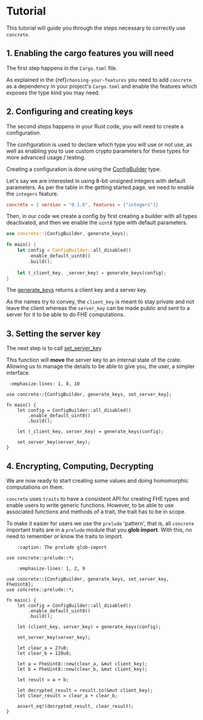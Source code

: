 # Tutorial

This tutorial will guide you through the steps necessary to correctly use
``concrete``.

## 1. Enabling the cargo features you will need

The first step happens in the ``Cargo.toml`` file.

As explained in the {ref}`choosing-your-features` you need to add ``concrete``
as a dependency in your project's ``Cargo.toml`` and enable the features which exposes the type kind you may need.


## 2. Configuring and creating keys

The second steps happens in your Rust code, you will need to create a configuration.

The configuration is used to declare which type you will use or not use, as well as enabling you
to use custom crypto parameters for these types for more advanced usage / testing.

Creating a configuration is done using the [ConfigBuilder] type.

Let's say we are interested in using 8-bit unsigned integers with default parameters.
As per the table in the getting started page, we need to enable the ``integers`` feature.


```toml
concrete = { version = "0.1.0", features = ["integers"]}
```

Then, in our code we create a config by first creating a builder with all types deactivated,
and then we enable the `uint8` type with default parameters.

```rust
use concrete::{ConfigBuilder, generate_keys};

fn main() {
    let config = ConfigBuilder::all_disabled()
        .enable_default_uint8()
        .build();
    
    let (_client_key, _server_key) = generate_keys(config);
}
```


The [generate_keys] returns a client key and a server key.

As the names try to convey, the ``client_key`` is meant to stay private and not leave the client whereas
the ``server_key`` can be made public and sent to a server for it to be able to do FHE computations.


[ConfigBuilder]: https://zama.ai
[generate_keys]: https://zama.ai


## 3. Setting the server key

The next step is to call [set_server_key]

This function will __move__ the server key to an internal state of the crate.
Allowing us to manage the details to be able to give you, the user, a simpler interface.


```{code-block} Rust
 :emphasize-lines: 1, 8, 10

use concrete::{ConfigBuilder, generate_keys, set_server_key};

fn main() {
    let config = ConfigBuilder::all_disabled()
        .enable_default_uint8()
        .build();

    let (_client_key, server_key) = generate_keys(config);
    
    set_server_key(server_key);
}
```


[set_server_key]: https://zama.ai



## 4. Encrypting, Computing, Decrypting

We are now ready to start creating some values and doing homomorphic computations on them.

``concrete`` uses ``traits`` to have a consistent API for creating FHE types and enable users
to write generic functions. However, to be able to use associated functions and methods of a trait,
the trait has to be in scope.

To make it easier for users we use the ``prelude`` 'pattern', that is,
all ``concrete`` important traits are in a `prelude` module that
you __glob import__. With this, no need to remember or know the traits to import.

```{code-block} Rust
    :caption: The prelude glob-import

use concrete::prelude::*;
```

```{code-block} Rust
    :emphasize-lines: 1, 2, 9

use concrete::{ConfigBuilder, generate_keys, set_server_key, FheUint8};
use concrete::prelude::*;

fn main() {
    let config = ConfigBuilder::all_disabled()
        .enable_default_uint8()
        .build();

    let (client_key, server_key) = generate_keys(config);
    
    set_server_key(server_key);
    
    let clear_a = 27u8;
    let clear_b = 128u8;
    
    let a = FheUint8::new(clear_a, &mut client_key);
    let b = FheUint8::new(clear_b, &mut client_key);
    
    let result = a + b;
    
    let decrypted_result = result.to(&mut client_key);
    let clear_result = clear_a + clear_b;
    
    assert_eq!(decrypted_result, clear_result);
}
```
